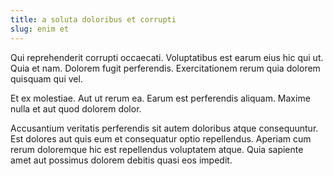 ```yaml
---
title: a soluta doloribus et corrupti
slug: enim et
---
```


Qui reprehenderit corrupti occaecati. Voluptatibus est earum eius hic qui ut. Quia et nam. Dolorem fugit perferendis. Exercitationem rerum quia dolorem quisquam qui vel.

Et ex molestiae. Aut ut rerum ea. Earum est perferendis aliquam. Maxime nulla et aut quod dolorem dolor.

Accusantium veritatis perferendis sit autem doloribus atque consequuntur. Est dolores aut quis eum et consequatur optio repellendus. Aperiam cum rerum doloremque hic est repellendus voluptatem atque. Quia sapiente amet aut possimus dolorem debitis quasi eos impedit.
